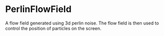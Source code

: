 # PerlinFlowField

A flow field generated using 3d perlin noise.
The flow field is then used to control the position of particles on the screen.
